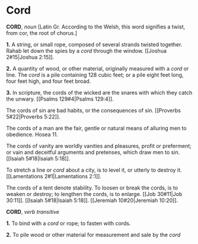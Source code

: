 # Cord

**CORD**, _noun_ \[Latin Gr. According to the Welsh, this word signifies a twist, from cor, the root of chorus.\]

**1.** A string, or small rope, composed of several strands twisted together. Rahab let down the spies by a _cord_ through the window. [[Joshua 2#15|Joshua 2:15]].

**2.** A quantity of wood, or other material, originally measured with a _cord_ or line. The _cord_ is a pile containing 128 cubic feet; or a pile eight feet long, four feet high, and four feet broad.

**3.** In scripture, the cords of the wicked are the snares with which they catch the unwary. [[Psalms 129#4|Psalms 129:4]].

The cords of sin are bad habits, or the consequences of sin. [[Proverbs 5#22|Proverbs 5:22]].

The cords of a man are the fair, gentle or natural means of alluring men to obedience. Hosea 11.

The cords of vanity are worldly vanities and pleasures, profit or preferment; or vain and deceitful arguments and pretenses, which draw men to sin. [[Isaiah 5#18|Isaiah 5:18]].

To stretch a line or _cord_ about a city, is to level it, or utterly to destroy it. [[Lamentations 2#1|Lamentations 2:1]].

The cords of a tent denote stability. To loosen or break the cords, is to weaken or destroy; to lengthen the cords, is to enlarge. [[Job 30#11|Job 30:11]]. [[Isaiah 5#18|Isaiah 5:18]]. [[Jeremiah 10#20|Jeremiah 10:20]].

**CORD**, _verb transitive_

**1.** To bind with a _cord_ or rope; to fasten with cords.

**2.** To pile wood or other material for measurement and sale by the _cord_